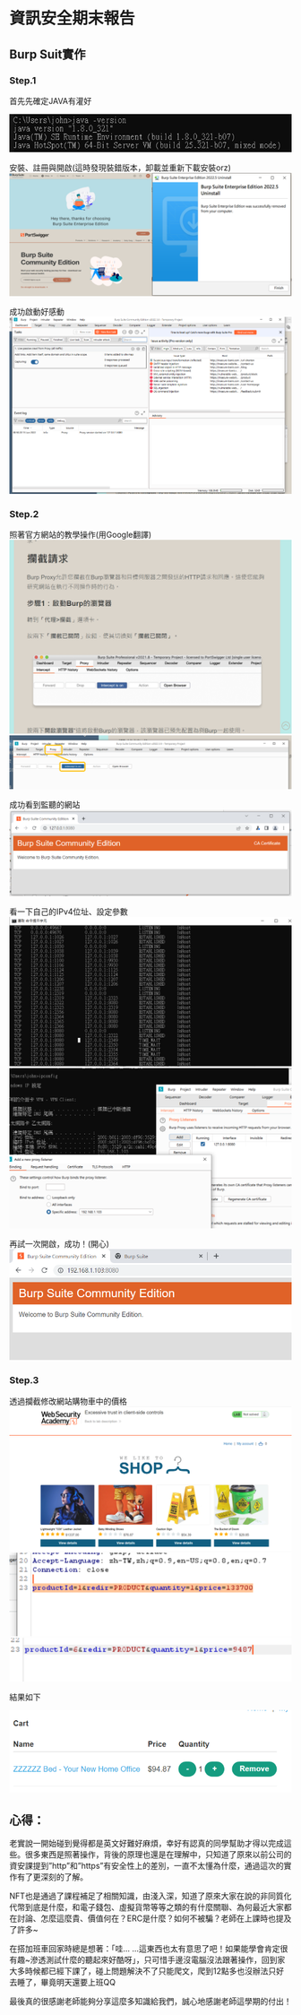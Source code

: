 # 資訊安全期末報告

## Burp Suit實作

### Step.1
首先先確定JAVA有灌好

![image](img/01-java-ver.PNG)

安裝、註冊與開啟(這時發現裝錯版本，卸載並重新下載安裝orz)
![image](img/001-report.png)

成功啟動好感動
![image](img/06-success.PNG)

### Step.2
照著官方網站的教學操作(用Google翻譯)
![image](img/07-tutorial.PNG)
![image](img/08-tutorial.PNG)

成功看到監聽的網站
![image](img/09-tutorial.PNG)

看一下自己的IPv4位址、設定參數
![image](img/10-tutorial.PNG)
![image](img/11-tutorial.PNG)

再試一次開啟，成功！(開心)
![image](img/12-tutorial.PNG)

### Step.3
透過攔截修改網站購物車中的價格
![image](img/13-tutorial.PNG)
![image](img/14-tutorial.PNG)
![image](img/16-tutorial.PNG)

結果如下

![image](img/15-tutorial.PNG)



## 心得：
  老實說一開始碰到覺得都是英文好難好麻煩，幸好有認真的同學幫助才得以完成這些。很多東西是照著操作，背後的原理也還是在理解中，只知道了原來以前公司的資安課提到”http”和”https”有安全性上的差別，一直不太懂為什麼，通過這次的實作有了更深刻的了解。

  NFT也是通過了課程補足了相關知識，由淺入深，知道了原來大家在說的非同質化代幣到底是什麼，和電子錢包、虛擬貨幣等等之類的有什麼關聯、為何最近大家都在討論、怎麼這麼貴、價值何在？ERC是什麼？如何不被騙？老師在上課時也提及了許多~

  在搭加班車回家時總是想著：「哇… …這東西也太有意思了吧！如果能學會肯定很有趣~滲透測試什麼的聽起來好酷呀」，只可惜手邊沒電腦沒法跟著操作，回到家大多時候都已經下課了，碰上問題解決不了只能爬文，爬到12點多也沒辦法只好去睡了，畢竟明天還要上班QQ

  最後真的很感謝老師能夠分享這麼多知識給我們，誠心地感謝老師這學期的付出！
